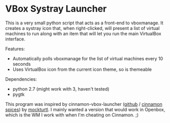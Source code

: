 # VBox Systray Launcher
This is a very small python script that acts as a front-end to vboxmanage.  It creates a systray
icon that, when right-clicked, will present a list of virtual machines to run along with an item 
that will let you run the main VirtualBox interface.

Features:
 * Automatically polls vboxmanage for the list of virtual machines every 10 seconds
 * Uses VirtualBox icon from the current icon theme, so is themeable

Dependencies:
 * python 2.7 (might work with 3, haven't tested)
 * pygtk

This program was inspired by cinnamon-vbox-launcher ([github][launcher_github] / [cinnamon spices][spice]) by [mockturtl][mockturtl_github].  I mainly wanted a version that would
work in Openbox, which is the WM I work with when I'm cheating on Cinnamon.  ;)

[launcher_github]: https://github.com/mockturtl/cinnamon-vbox-launcher
[spice]: http://cinnamon-spices.linuxmint.com/applets/view/138
[mockturtl_github]: https://github.com/mockturtl
